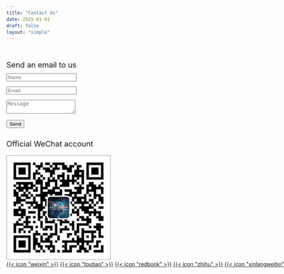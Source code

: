 ```yaml
---
title: "Contact Us"
date: 2025-01-01
draft: false
layout: "simple"
---
```


<div class="custom-contact-parent" style="margin-top: 50px;">
  <div class="custom-contact-child1">
  <div style="font-size: 20px; margin-top:30px; margin-bottom: 10px;" >Send an email to us</div>
  <script src="https://cdn.jsdelivr.net/npm/@emailjs/browser@4/dist/email.min.js"></script>
   <form class="custom-formcontact-container" id="contact-form">
       <input class="custom-formcontact-input" type="text" id="name" placeholder="Name" required><p>
       <input class="custom-formcontact-input" type="email" id="email" placeholder="Email" required><p>
       <textarea class="custom-formcontact-textarea" id="message" placeholder="Message" required></textarea><p>
       <button type="submit" class="custom-formcontact-button">Send</button>
   </form>
   <script>
       emailjs.init("vdP5Xufc7ya4tda5p"); // 替换为你的 Public Key
       document.getElementById('contact-form').addEventListener('submit', function(event) {
           event.preventDefault();
           const data = {
               name: document.getElementById("name").value,
               email: document.getElementById("email").value,
               message: document.getElementById("message").value,
           };
           console.log("Send data:", data); // 调试用
           emailjs.send("service_30kcso8", "template_0lan0r9", data) // 业务ID service 和模板ID template
               .then(() => alert('Sent successfully!'),
                    (error) => alert('Sending failed!' + error.text));
       });
   </script>
  </div>

  <div class="custom-contact-child2"></div>
  
  <div class="custom-contact-child3">
   <div style="font-size: 20px; margin-top:30px; margin-bottom: 10px;" >Official WeChat account</div>
   <img style="margin-top: 8px; width: 275px;" src="/images/weixin.jpg">
   
  <div style="margin-top:0px; white-space: nowrap;">
  <a href="#" class="custom-icon-bluey">{{< icon "weixin" >}}</a>
  <a href="https://www.toutiao.com/c/user/token/MS4wLjABAAAAg0e3TfgJwAzj2dS6wu8Mg3dWTIzAjTGU26mQGm4AKjQ/" target="_blank" class="custom-icon-bluey">{{< 
  icon "toutiao" >}}</a>
  <a href="https://www.xiaohongshu.com/user/profile/5d423fc90000000016034bc6?xsec_token=YBvkMf6BM6shT8zJAPAaDS4TdQNUmu4WskjU5MrT_0mss%3D&xsec_source=app_share&
  xhsshare=WeixinSession&appuid=5d423fc90000000016034bc6&apptime=1741686168&share_id=5759c5c385644ebf8cf03fea99c2e53e&share_channel=wechat/" target="_blank" 
  class="custom-icon-bluey">{{< icon "redbook" >}}</a>
  <a href="https://zhihu.com/people/nscm/" target="_blank" class="custom-icon-bluey">{{< icon "zhihu" >}}</a>
  <a href="https://m.weibo.cn/u/6178605197/" target="_blank" class="custom-icon-bluey">{{< icon "xinlangweibo" >}}</a>
  <a href="mailto:ohulab.org@ohulab.org" target="_blank" class="custom-icon-bluey">{{< icon "email" >}}</a>
  </div>
  
  </div>
</div>
